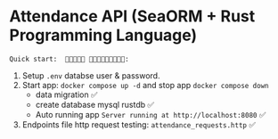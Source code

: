 # Attendance API (SeaORM + Rust Programming Language)

    Quick start:  🏇🦄🏇🐫🦙 🐯🦁🐮🦒🦓🐍🐬🐳🐋:

1. Setup `.env` databse user & password.
2. Start app: `docker compose up -d` and stop app `docker compose down`
    - data migration ✅
    - create database mysql rustdb ✅
    - Auto running app `Server running at http://localhost:8080` ✅
3. Endpoints file http request testing:  `attendance_requests.http` ✅
